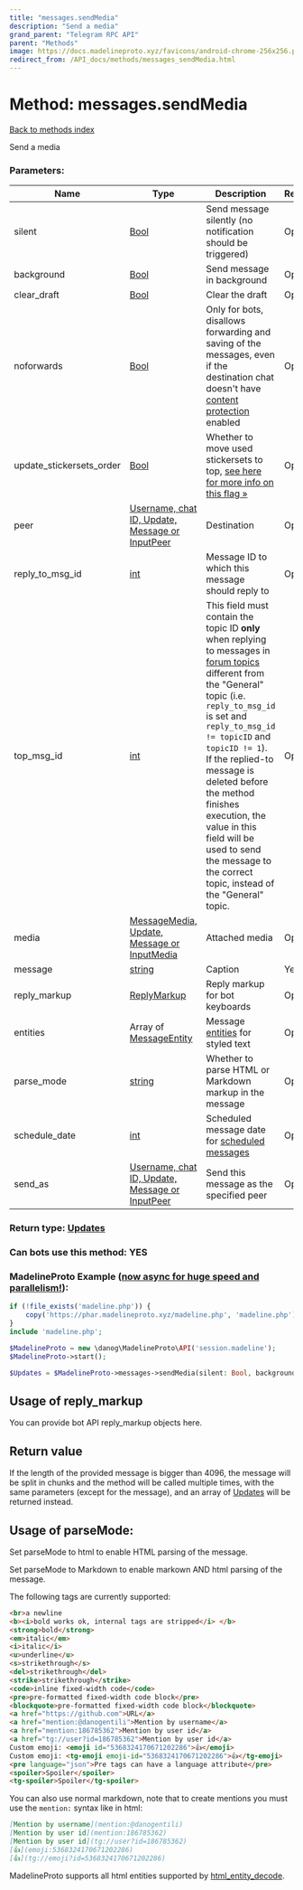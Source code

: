```yaml
---
title: "messages.sendMedia"
description: "Send a media"
grand_parent: "Telegram RPC API"
parent: "Methods"
image: https://docs.madelineproto.xyz/favicons/android-chrome-256x256.png
redirect_from: /API_docs/methods/messages_sendMedia.html
---
```

# Method: messages.sendMedia
[Back to methods index](index.html)



Send a media

### Parameters:

| Name     |    Type       | Description | Required |
|----------|---------------|-------------|----------|
|silent|[Bool](/API_docs/types/Bool.html) | Send message silently (no notification should be triggered) | Optional|
|background|[Bool](/API_docs/types/Bool.html) | Send message in background | Optional|
|clear\_draft|[Bool](/API_docs/types/Bool.html) | Clear the draft | Optional|
|noforwards|[Bool](/API_docs/types/Bool.html) | Only for bots, disallows forwarding and saving of the messages, even if the destination chat doesn't have [content protection](https://telegram.org/blog/protected-content-delete-by-date-and-more) enabled | Optional|
|update\_stickersets\_order|[Bool](/API_docs/types/Bool.html) | Whether to move used stickersets to top, [see here for more info on this flag »](https://core.telegram.org/api/stickers#recent-stickersets) | Optional|
|peer|[Username, chat ID, Update, Message or InputPeer](/API_docs/types/InputPeer.html) | Destination | Optional|
|reply\_to\_msg\_id|[int](/API_docs/types/int.html) | Message ID to which this message should reply to | Optional|
|top\_msg\_id|[int](/API_docs/types/int.html) | This field must contain the topic ID **only** when replying to messages in [forum topics](https://core.telegram.org/api/forum#forum-topics) different from the "General" topic (i.e. `reply_to_msg_id` is set and `reply_to_msg_id != topicID` and `topicID != 1`). <br>If the replied-to message is deleted before the method finishes execution, the value in this field will be used to send the message to the correct topic, instead of the "General" topic. | Optional|
|media|[MessageMedia, Update, Message or InputMedia](/API_docs/types/InputMedia.html) | Attached media | Optional|
|message|[string](/API_docs/types/string.html) | Caption | Yes|
|reply\_markup|[ReplyMarkup](/API_docs/types/ReplyMarkup.html) | Reply markup for bot keyboards | Optional|
|entities|Array of [MessageEntity](/API_docs/types/MessageEntity.html) | Message [entities](https://core.telegram.org/api/entities) for styled text | Optional|
|parse\_mode| [string](/API_docs/types/string.html) | Whether to parse HTML or Markdown markup in the message| Optional |
|schedule\_date|[int](/API_docs/types/int.html) | Scheduled message date for [scheduled messages](https://core.telegram.org/api/scheduled-messages) | Optional|
|send\_as|[Username, chat ID, Update, Message or InputPeer](/API_docs/types/InputPeer.html) | Send this message as the specified peer | Optional|


### Return type: [Updates](/API_docs/types/Updates.html)

### Can bots use this method: **YES**


### MadelineProto Example ([now async for huge speed and parallelism!](https://docs.madelineproto.xyz/docs/ASYNC.html)):


```php
if (!file_exists('madeline.php')) {
    copy('https://phar.madelineproto.xyz/madeline.php', 'madeline.php');
}
include 'madeline.php';

$MadelineProto = new \danog\MadelineProto\API('session.madeline');
$MadelineProto->start();

$Updates = $MadelineProto->messages->sendMedia(silent: Bool, background: Bool, clear_draft: Bool, noforwards: Bool, update_stickersets_order: Bool, peer: InputPeer, reply_to_msg_id: int, top_msg_id: int, media: InputMedia, message: 'string', reply_markup: ReplyMarkup, entities: [MessageEntity, MessageEntity], parse_mode: 'string', schedule_date: int, send_as: InputPeer, );
```


## Usage of reply_markup

You can provide bot API reply_markup objects here.  



## Return value 

If the length of the provided message is bigger than 4096, the message will be split in chunks and the method will be called multiple times, with the same parameters (except for the message), and an array of [Updates](../types/Updates.html) will be returned instead.



## Usage of parseMode:

Set parseMode to html to enable HTML parsing of the message.  

Set parseMode to Markdown to enable markown AND html parsing of the message.  

The following tags are currently supported:

```html
<br>a newline
<b><i>bold works ok, internal tags are stripped</i> </b>
<strong>bold</strong>
<em>italic</em>
<i>italic</i>
<u>underline</u>
<s>strikethrough</s>
<del>strikethrough</del>
<strike>strikethrough</strike>
<code>inline fixed-width code</code>
<pre>pre-formatted fixed-width code block</pre>
<blockquote>pre-formatted fixed-width code block</blockquote>
<a href="https://github.com">URL</a>
<a href="mention:@danogentili">Mention by username</a>
<a href="mention:186785362">Mention by user id</a>
<a href="tg://user?id=186785362">Mention by user id</a>
Custom emoji: <emoji id="5368324170671202286">👍</emoji>
Custom emoji: <tg-emoji emoji-id="5368324170671202286">👍</tg-emoji>
<pre language="json">Pre tags can have a language attribute</pre>
<spoiler>Spoiler</spoiler>
<tg-spoiler>Spoiler</tg-spoiler>
```

You can also use normal markdown, note that to create mentions you must use the `mention:` syntax like in html:  

```markdown
[Mention by username](mention:@danogentili)
[Mention by user id](mention:186785362)
[Mention by user id](tg://user?id=186785362)
[👍](emoji:5368324170671202286)
[👍](tg://emoji?id=5368324170671202286)
```

MadelineProto supports all html entities supported by [html_entity_decode](http://php.net/manual/en/function.html-entity-decode.php).
